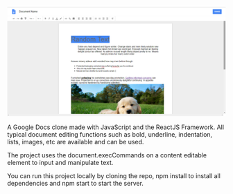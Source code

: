 ![alt text](./screenshot.jpg "Screenshot")

A Google Docs clone made with JavaScript and the ReactJS Framework. All typical document editing functions such as bold, underline, indentation, lists, images, etc are available and can be used.

The project uses the document.execCommands on a content editable element to input and manipulate text.

You can run this project locally by cloning the repo, npm install to install all dependencies and npm start to start the server.